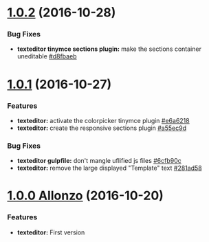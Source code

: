<a name="1.0.2"></a>
# [1.0.2](https://github.com/CodeCorico/allons-y-texteditor/compare/1.0.1...1.0.2) (2016-10-28)

### Bug Fixes
* **texteditor tinymce sections plugin:** make the sections container uneditable [#d8fbaeb](https://github.com/CodeCorico/allons-y-texteditor/commit/d8fbaeb)

<a name="1.0.1"></a>
# [1.0.1](https://github.com/CodeCorico/allons-y-texteditor/compare/1.0.0...1.0.1) (2016-10-27)

### Features
* **texteditor:** activate the colorpicker tinymce plugin [#e6a6218](https://github.com/CodeCorico/allons-y-texteditor/commit/e6a6218)
* **texteditor:** create the responsive sections plugin [#a55ec9d](https://github.com/CodeCorico/allons-y-texteditor/commit/a55ec9d)

### Bug Fixes
* **texteditor gulpfile:** don't mangle uflified js files [#6cfb90c](https://github.com/CodeCorico/allons-y-texteditor/commit/6cfb90c)
* **texteditor:** remove the large displayed "Template" text [#281ad58](https://github.com/CodeCorico/allons-y-texteditor/commit/281ad58)

<a name="1.0.0"></a>
# [1.0.0 Allonzo](https://github.com/CodeCorico/allons-y-texteditor/releases/tag/1.0.0) (2016-10-20)

### Features
* **texteditor:** First version
